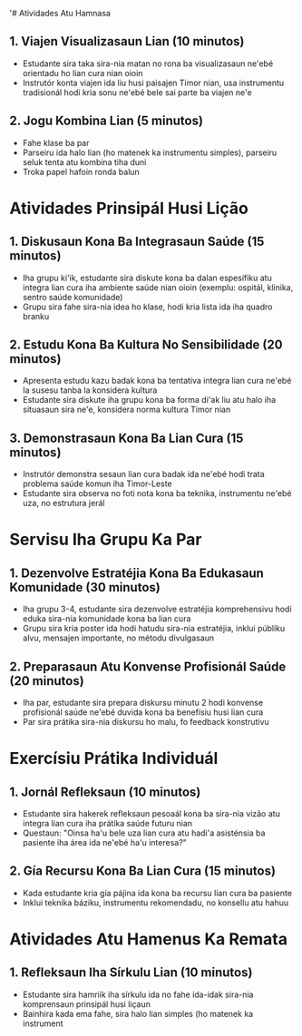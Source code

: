 '# Atividades Atu Hamnasa

## 1. Viajen Visualizasaun Lian (10 minutos)
- Estudante sira taka sira-nia matan no rona ba visualizasaun ne'ebé orientadu ho lian cura nian oioin
- Instrutór konta viajen ida liu husi paisajen Timor nian, usa instrumentu tradisionál hodi kria sonu ne'ebé bele sai parte ba viajen ne'e

## 2. Jogu Kombina Lian (5 minutos)
- Fahe klase ba par
- Parseiru ida halo lian (ho matenek ka instrumentu simples), parseiru seluk tenta atu kombina tiha duni
- Troka papel hafoin ronda balun

# Atividades Prinsipál Husi Lição

## 1. Diskusaun Kona Ba Integrasaun Saúde (15 minutos)
- Iha grupu ki'ik, estudante sira diskute kona ba dalan espesífiku atu integra lian cura iha ambiente saúde nian oioin (exemplu: ospitál, klinika, sentro saúde komunidade)
- Grupu sira fahe sira-nia idea ho klase, hodi kria lista ida iha quadro branku

## 2. Estudu Kona Ba Kultura No Sensibilidade (20 minutos)
- Apresenta estudu kazu badak kona ba tentativa integra lian cura ne'ebé la susesu tanba la konsidera kultura
- Estudante sira diskute iha grupu kona ba forma di'ak liu atu halo iha situasaun sira ne'e, konsidera norma kultura Timor nian

## 3. Demonstrasaun Kona Ba Lian Cura (15 minutos)
- Instrutór demonstra sesaun lian cura badak ida ne'ebé hodi trata problema saúde komun iha Timor-Leste
- Estudante sira observa no foti nota kona ba teknika, instrumentu ne'ebé uza, no estrutura jerál

# Servisu Iha Grupu Ka Par

## 1. Dezenvolve Estratéjia Kona Ba Edukasaun Komunidade (30 minutos)
- Iha grupu 3-4, estudante sira dezenvolve estratéjia komprehensivu hodi eduka sira-nia komunidade kona ba lian cura
- Grupu sira kria poster ida hodi hatudu sira-nia estratéjia, inklui públiku alvu, mensajen importante, no métodu divulgasaun

## 2. Preparasaun Atu Konvense Profisionál Saúde (20 minutos)
- Iha par, estudante sira prepara diskursu minutu 2 hodi konvense profisionál saúde ne'ebé duvida kona ba benefísiu husi lian cura
- Par sira prátika sira-nia diskursu ho malu, fo feedback konstrutivu

# Exercísiu Prátika Individuál

## 1. Jornál Refleksaun (10 minutos)
- Estudante sira hakerek refleksaun pesoaál kona ba sira-nia vizão atu integra lian cura iha prátika saúde futuru nian
- Questaun: "Oinsa ha'u bele uza lian cura atu hadi'a asisténsia ba pasiente iha área ida ne'ebé ha'u interesa?"

## 2. Gía Recursu Kona Ba Lian Cura (15 minutos)
- Kada estudante kria gía pájina ida kona ba recursu lian cura ba pasiente
- Inklui teknika báziku, instrumentu rekomendadu, no konsellu atu hahuu

# Atividades Atu Hamenus Ka Remata

## 1. Refleksaun Iha Sírkulu Lian (10 minutos)
- Estudante sira hamriik iha sírkulu ida no fahe ida-idak sira-nia komprensaun prinsipál husi liçaun
- Bainhira kada ema fahe, sira halo lian simples (ho matenek ka instrument